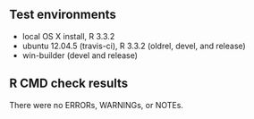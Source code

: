 ## Test environments
* local OS X install, R 3.3.2
* ubuntu 12.04.5 (travis-ci), R 3.3.2 (oldrel, devel, and release)
* win-builder (devel and release)

## R CMD check results
There were no ERRORs, WARNINGs, or NOTEs.
